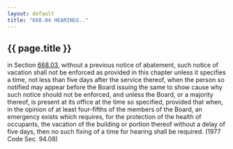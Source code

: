 ```yaml
---
layout: default 
title: "668.04 HEARINGS.."
---
```


{{ page.title }}
----------------
in Section [668.03](37312874.html), without a previous notice of
abatement, such notice of vacation shall not be enforced as provided in
this chapter unless it specifies a time, not less than five days after
the service thereof, when the person so notified may appear before the
Board issuing the same to show cause why such notice should not be
enforced, and unless the Board, or a majority thereof, is present at its
office at the time so specified, provided that when, in the opinion of
at least four-fifths of the members of the Board, an emergency exists
which requires, for the protection of the health of occupants, the
vacation of the building or portion thereof without a delay of five
days, then no such fixing of a time for hearing shall be required. (1977
Code Sec. 94.08)
